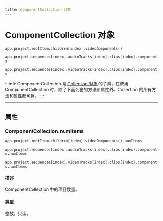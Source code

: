```yaml
---
title: ComponentCollection 对象
---
```

# ComponentCollection 对象

`app.project.rootItem.children[index].videoComponents()`

`app.project.sequences[index].audioTracks[index].clips[index].components`

`app.project.sequences[index].videoTracks[index].clips[index].components`


:::info
ComponentCollection 是 [Collection 对象](../collection) 的子类。在使用 ComponentCollection 时，除了下面列出的方法和属性外，Collection 的所有方法和属性都可用。
:::


---

## 属性

### ComponentCollection.numItems

`app.project.rootItem.children[index].videoComponents().numItems`

`app.project.sequences[index].audioTracks[index].clips[index].components.numItems`

`app.project.sequences[index].videoTracks[index].clips[index].components.numItems`


#### 描述

ComponentCollection 中的项目数量。

#### 类型

整数，只读。